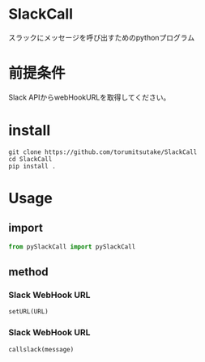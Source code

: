 # SlackCall
スラックにメッセージを呼び出すためのpythonプログラム


# 前提条件
Slack APIからwebHookURLを取得してください。

# install

```
git clone https://github.com/torumitsutake/SlackCall
cd SlackCall
pip install .
```

# Usage

## import
```python
from pySlackCall import pySlackCall
```


## method


### Slack WebHook URL

```python
setURL(URL)
```


### Slack WebHook URL

```python
callslack(message)
```